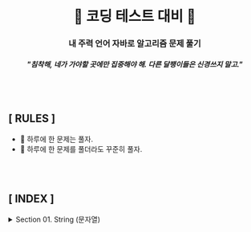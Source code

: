 # <center> 🐌 **코딩 테스트 대비** 🐌 </center>

### <center> **내 주력 언어 자바로 알고리즘 문제 풀기** </center>

##### <center> "침착해, 네가 가야할 곳에만 집중해야 해. 다른 달팽이들은 신경쓰지 말고." </center>

<br>
<br>

## **[ RULES ]**
- 🐌 하루에 한 문제는 풀자.
- 🐌 하루에 한 문제를 풀더라도 꾸준히 풀자.
<br>
<br>

## **[ INDEX ]**
<details>
<summary> Section 01. String (문자열)</summary>
<div markdown="1">       

1. [문자 찾기](https://github.com/kellykang-tech/Algorithm/tree/main/PreparingCodingTest/src/section01/section0101)
2. [대소문자 변환](https://github.com/kellykang-tech/Algorithm/tree/main/PreparingCodingTest/src/section01/section0102)
3. [문장 속 단어 ( indexOf(), substring() )](https://github.com/kellykang-tech/Algorithm/blob/main/PreparingCodingTest/src/string/String03.java)
4. [단어 뒤집기( StringBuilder 이용법 또는 직접 뒤집기 )](https://github.com/kellykang-tech/Algorithm/blob/main/PreparingCodingTest/src/string/String04.java)
5. [특정 문자 뒤집기 ( toCharArray() )](https://github.com/kellykang-tech/Algorithm/blob/main/PreparingCodingTest/src/string/String05.java)


</div>
</details>